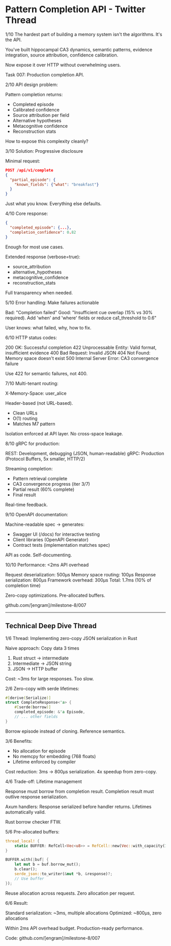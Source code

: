 # Pattern Completion API - Twitter Thread

1/10 The hardest part of building a memory system isn't the algorithms. It's the API.

You've built hippocampal CA3 dynamics, semantic patterns, evidence integration, source attribution, confidence calibration.

Now expose it over HTTP without overwhelming users.

Task 007: Production completion API.

2/10 API design problem:

Pattern completion returns:
- Completed episode
- Calibrated confidence
- Source attribution per field
- Alternative hypotheses
- Metacognitive confidence
- Reconstruction stats

How to expose this complexity cleanly?

3/10 Solution: Progressive disclosure

Minimal request:
```json
POST /api/v1/complete
{
  "partial_episode": {
    "known_fields": {"what": "breakfast"}
  }
}
```

Just what you know. Everything else defaults.

4/10 Core response:
```json
{
  "completed_episode": {...},
  "completion_confidence": 0.82
}
```

Enough for most use cases.

Extended response (verbose=true):
+ source_attribution
+ alternative_hypotheses
+ metacognitive_confidence
+ reconstruction_stats

Full transparency when needed.

5/10 Error handling: Make failures actionable

Bad: "Completion failed"
Good: "Insufficient cue overlap (15% vs 30% required). Add 'when' and 'where' fields or reduce ca1_threshold to 0.6"

User knows: what failed, why, how to fix.

6/10 HTTP status codes:

200 OK: Successful completion
422 Unprocessable Entity: Valid format, insufficient evidence
400 Bad Request: Invalid JSON
404 Not Found: Memory space doesn't exist
500 Internal Server Error: CA3 convergence failure

Use 422 for semantic failures, not 400.

7/10 Multi-tenant routing:

X-Memory-Space: user_alice

Header-based (not URL-based).
- Clean URLs
- O(1) routing
- Matches M7 pattern

Isolation enforced at API layer. No cross-space leakage.

8/10 gRPC for production:

REST: Development, debugging (JSON, human-readable)
gRPC: Production (Protocol Buffers, 5x smaller, HTTP/2)

Streaming completion:
- Pattern retrieval complete
- CA3 convergence progress (iter 3/7)
- Partial result (60% complete)
- Final result

Real-time feedback.

9/10 OpenAPI documentation:

Machine-readable spec → generates:
- Swagger UI (/docs) for interactive testing
- Client libraries (OpenAPI Generator)
- Contract tests (implementation matches spec)

API as code. Self-documenting.

10/10 Performance: <2ms API overhead

Request deserialization: 500μs
Memory space routing: 100μs
Response serialization: 800μs
Framework overhead: 300μs
Total: 1.7ms (10% of completion time)

Zero-copy optimizations. Pre-allocated buffers.

github.com/[engram]/milestone-8/007

---

## Technical Deep Dive Thread

1/6 Thread: Implementing zero-copy JSON serialization in Rust

Naive approach: Copy data 3 times
1. Rust struct → intermediate
2. Intermediate → JSON string
3. JSON → HTTP buffer

Cost: ~3ms for large responses. Too slow.

2/6 Zero-copy with serde lifetimes:

```rust
#[derive(Serialize)]
struct CompleteResponse<'a> {
    #[serde(borrow)]
    completed_episode: &'a Episode,
    // ... other fields
}
```

Borrow episode instead of cloning. Reference semantics.

3/6 Benefits:
- No allocation for episode
- No memcpy for embedding (768 floats)
- Lifetime enforced by compiler

Cost reduction: 3ms → 800μs serialization.
4x speedup from zero-copy.

4/6 Trade-off: Lifetime management

Response must borrow from completion result. Completion result must outlive response serialization.

Axum handlers: Response serialized before handler returns. Lifetimes automatically valid.

Rust borrow checker FTW.

5/6 Pre-allocated buffers:

```rust
thread_local! {
    static BUFFER: RefCell<Vec<u8>> = RefCell::new(Vec::with_capacity(16384));
}

BUFFER.with(|buf| {
    let mut b = buf.borrow_mut();
    b.clear();
    serde_json::to_writer(&mut *b, &response)?;
    // Use buffer
});
```

Reuse allocation across requests. Zero allocation per request.

6/6 Result:

Standard serialization: ~3ms, multiple allocations
Optimized: ~800μs, zero allocations

Within 2ms API overhead budget. Production-ready performance.

Code: github.com/[engram]/milestone-8/007
